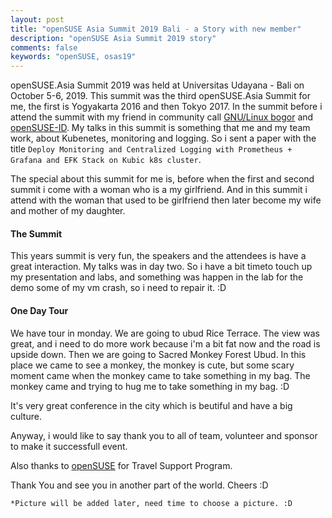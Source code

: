 ```yaml
---
layout: post
title: "openSUSE Asia Summit 2019 Bali - a Story with new member"
description: "openSUSE Asia Summit 2019 story"
comments: false
keywords: "openSUSE, osas19"
---
```


openSUSE.Asia Summit 2019 was held at Universitas Udayana - Bali on October 5-6, 2019. This summit was the third openSUSE.Asia Summit for me, the first is Yogyakarta 2016 and then Tokyo 2017. In the summit before i attend the summit with my friend in community call [GNU/Linux bogor](https://glibogor.or.id) and [openSUSE-ID](https://opensuse.id). My talks in this summit is something that me and my team work, about Kubenetes, monitoring and logging. So i sent a paper with the title `Deploy Monitoring and Centralized Logging with Prometheus + Grafana and EFK Stack on Kubic k8s cluster`.

The special about this summit for me is, before when the first and second summit i come with a woman who is a my girlfriend. And in this summit i attend with the woman that used to be girlfriend then later become my wife and mother of my daughter. 

#### The Summit

This years summit is very fun, the speakers and the attendees is have a great interaction. My talks was in day two. So i have a bit timeto touch up my presentation and labs, and something was happen in the lab for the demo some of my vm crash, so i need to repair it. :D

#### One Day Tour

We have tour in monday. We are going to ubud Rice Terrace. The view was great, and i need to do more work because i'm a bit fat now and the road is upside down. Then we are going to Sacred Monkey Forest Ubud. In this place we came to see a monkey, the monkey is cute, but some scary moment came when the monkey came to take something in my bag. The monkey came and trying to hug me to take something in my bag. :D

It's very great conference in the city which is beutiful and have a big culture.

Anyway, i would like to say thank you to all of team, volunteer and sponsor to make it successfull event.

Also thanks to [openSUSE](https://www.opensuse.org) for Travel Support Program.

Thank You and see you in another part of the world. Cheers :D

`*Picture will be added later, need time to choose a picture. :D`